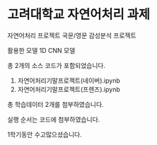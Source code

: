  <h1>고려대학교 자연어처리 과제 </h1>
 
자연어처리 프로젝트 국문/영문 감성분석 프로젝트 

활용한 모델 1D CNN 모델 

총 2개의 소스 코드가 포함되었습니다. 

1. 자연어처리기말프로젝트(네이버).ipynb
2. 자연어처리기말프로젝트(프렌즈).ipynb

총 학습데이터 2개를 첨부하였습니다. 

실행 순서는 코드에 첨부하였습니다. 

1학기동안 수고많으셨습니다.




